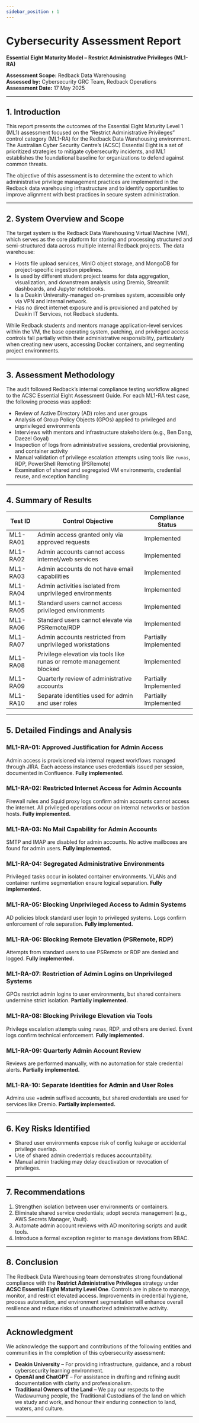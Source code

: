 ```yaml
---
sidebar_position : 1
---
```


# Cybersecurity Assessment Report  
**Essential Eight Maturity Model – Restrict Administrative Privileges (ML1-RA)**

**Assessment Scope:** Redback Data Warehousing  
**Assessed by:** Cybersecurity GRC Team, Redback Operations  
**Assessment Date:** 17 May 2025  

---

## 1. Introduction

This report presents the outcomes of the Essential Eight Maturity Level 1 (ML1) assessment focused on the “Restrict Administrative Privileges” control category (ML1-RA) for the Redback Data Warehousing environment. The Australian Cyber Security Centre’s (ACSC) Essential Eight is a set of prioritized strategies to mitigate cybersecurity incidents, and ML1 establishes the foundational baseline for organizations to defend against common threats.

The objective of this assessment is to determine the extent to which administrative privilege management practices are implemented in the Redback data warehousing infrastructure and to identify opportunities to improve alignment with best practices in secure system administration.

---

## 2. System Overview and Scope

The target system is the Redback Data Warehousing Virtual Machine (VM), which serves as the core platform for storing and processing structured and semi-structured data across multiple internal Redback projects. The data warehouse:

- Hosts file upload services, MinIO object storage, and MongoDB for project-specific ingestion pipelines.  
- Is used by different student project teams for data aggregation, visualization, and downstream analysis using Dremio, Streamlit dashboards, and Jupyter notebooks.  
- Is a Deakin University-managed on-premises system, accessible only via VPN and internal network.  
- Has no direct internet exposure and is provisioned and patched by Deakin IT Services, not Redback students.  

While Redback students and mentors manage application-level services within the VM, the base operating system, patching, and privileged access controls fall partially within their administrative responsibility, particularly when creating new users, accessing Docker containers, and segmenting project environments.

---

## 3. Assessment Methodology

The audit followed Redback’s internal compliance testing workflow aligned to the ACSC Essential Eight Assessment Guide. For each ML1-RA test case, the following process was applied:

- Review of Active Directory (AD) roles and user groups  
- Analysis of Group Policy Objects (GPOs) applied to privileged and unprivileged environments  
- Interviews with mentors and infrastructure stakeholders (e.g., Ben Dang, Daezel Goyal)  
- Inspection of logs from administrative sessions, credential provisioning, and container activity  
- Manual validation of privilege escalation attempts using tools like `runas`, RDP, PowerShell Remoting (PSRemote)  
- Examination of shared and segregated VM environments, credential reuse, and exception handling  

---

## 4. Summary of Results

| Test ID     | Control Objective                                                   | Compliance Status     |
|-------------|---------------------------------------------------------------------|------------------------|
| ML1-RA01    | Admin access granted only via approved requests                    | Implemented            |
| ML1-RA02    | Admin accounts cannot access internet/web services                 | Implemented            |
| ML1-RA03    | Admin accounts do not have email capabilities                      | Implemented            |
| ML1-RA04    | Admin activities isolated from unprivileged environments           | Implemented            |
| ML1-RA05    | Standard users cannot access privileged environments               | Implemented            |
| ML1-RA06    | Standard users cannot elevate via PSRemote/RDP                     | Implemented            |
| ML1-RA07    | Admin accounts restricted from unprivileged workstations          | Partially Implemented  |
| ML1-RA08    | Privilege elevation via tools like runas or remote management blocked | Implemented          |
| ML1-RA09    | Quarterly review of administrative accounts                        | Partially Implemented  |
| ML1-RA10    | Separate identities used for admin and user roles                 | Partially Implemented  |

---

## 5. Detailed Findings and Analysis

### ML1-RA-01: Approved Justification for Admin Access  
Admin access is provisioned via internal request workflows managed through JIRA. Each access instance uses credentials issued per session, documented in Confluence. **Fully implemented.**

### ML1-RA-02: Restricted Internet Access for Admin Accounts  
Firewall rules and Squid proxy logs confirm admin accounts cannot access the internet. All privileged operations occur on internal networks or bastion hosts. **Fully implemented.**

### ML1-RA-03: No Mail Capability for Admin Accounts  
SMTP and IMAP are disabled for admin accounts. No active mailboxes are found for admin users. **Fully implemented.**

### ML1-RA-04: Segregated Administrative Environments  
Privileged tasks occur in isolated container environments. VLANs and container runtime segmentation ensure logical separation. **Fully implemented.**

### ML1-RA-05: Blocking Unprivileged Access to Admin Systems  
AD policies block standard user login to privileged systems. Logs confirm enforcement of role separation. **Fully implemented.**

### ML1-RA-06: Blocking Remote Elevation (PSRemote, RDP)  
Attempts from standard users to use PSRemote or RDP are denied and logged. **Fully implemented.**

### ML1-RA-07: Restriction of Admin Logins on Unprivileged Systems  
GPOs restrict admin logins to user environments, but shared containers undermine strict isolation. **Partially implemented.**

### ML1-RA-08: Blocking Privilege Elevation via Tools  
Privilege escalation attempts using `runas`, RDP, and others are denied. Event logs confirm technical enforcement. **Fully implemented.**

### ML1-RA-09: Quarterly Admin Account Review  
Reviews are performed manually, with no automation for stale credential alerts. **Partially implemented.**

### ML1-RA-10: Separate Identities for Admin and User Roles  
Admins use +admin suffixed accounts, but shared credentials are used for services like Dremio. **Partially implemented.**

---

## 6. Key Risks Identified

- Shared user environments expose risk of config leakage or accidental privilege overlap.  
- Use of shared admin credentials reduces accountability.  
- Manual admin tracking may delay deactivation or revocation of privileges.  

---

## 7. Recommendations

1. Strengthen isolation between user environments or containers.
2. Eliminate shared service credentials; adopt secrets management (e.g., AWS Secrets Manager, Vault).
3. Automate admin account reviews with AD monitoring scripts and audit tools.
4. Introduce a formal exception register to manage deviations from RBAC.

---

## 8. Conclusion

The Redback Data Warehousing team demonstrates strong foundational compliance with the **Restrict Administrative Privileges** strategy under **ACSC Essential Eight Maturity Level One**. Controls are in place to manage, monitor, and restrict elevated access. Improvements in credential hygiene, process automation, and environment segmentation will enhance overall resilience and reduce risks of unauthorized administrative activity.

---

## Acknowledgment

We acknowledge the support and contributions of the following entities and communities in the completion of this cybersecurity assessment:

- **Deakin University** – For providing infrastructure, guidance, and a robust cybersecurity learning environment.  
- **OpenAI and ChatGPT** – For assistance in drafting and refining audit documentation with clarity and professionalism.  
- **Traditional Owners of the Land** – We pay our respects to the Wadawurrung people, the Traditional Custodians of the land on which we study and work, and honour their enduring connection to land, waters, and culture.

---
